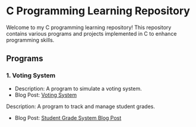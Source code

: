 # C Programming Learning Repository

Welcome to my C programming learning repository! This repository contains various programs and projects implemented in C to enhance programming skills.

## Programs

### 1. Voting System

- Description: A program to simulate a voting system.
- Blog Post: [Voting System](https://codeaashu.hashnode.dev/building-a-voting-system-in-c)

Description: A program to track and manage student grades.
- Blog Post: [Student Grade System Blog Post](https://codeaashu.hashnode.dev/building-a-student-grade-tracker-in-c)

  
